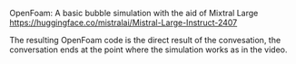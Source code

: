 OpenFoam:
A basic bubble simulation with the aid of Mixtral Large https://huggingface.co/mistralai/Mistral-Large-Instruct-2407

The resulting OpenFoam code is the direct result of the convesation, the conversation ends at the point where the simulation works as in the video.
